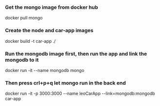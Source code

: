 ### Get the mongo image from docker hub ###
docker pull mongo 

### Create the node and car-app images ###
docker build -t car-app ./

### Run the mongodb image first, then run the app and link the mongodb to it ###
docker run -it --name mongodb mongo

### Then press crl+p+q let mongo run in the back end
docker run -it -p 3000:3000 --name leoCarApp --link=mongodb:mongodb car-app
